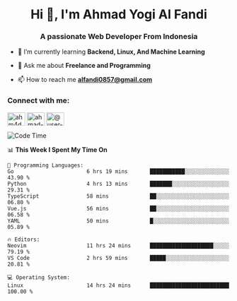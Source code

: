 <h1 align="center">Hi 👋, I'm Ahmad Yogi Al Fandi</h1>
<h3 align="center">A passionate Web Developer From Indonesia</h3>

- 🌱 I’m currently learning **Backend, Linux, And Machine Learning**

- 💬 Ask me about **Freelance and Programming**

- 📫 How to reach me **<alfandi0857@gmail.com>**

<h3 align="left">Connect with me:</h3>
<p align="left">
<a href="https://instagram.com/ahyalfan" target="blank"><img align="center" src="https://raw.githubusercontent.com/rahuldkjain/github-profile-readme-generator/master/src/images/icons/Social/instagram.svg" alt="ahm4d_alf" height="30" width="40" /></a>
  <a href="https://linkedin.com/in/ahmad-yogi-al-fandi" target="blank"><img align="center" src="https://raw.githubusercontent.com/rahuldkjain/github-profile-readme-generator/master/src/images/icons/Social/linked-in-alt.svg" alt="ahmad-yogi-al-fandi" height="30" width="40" /></a>
<a href="https://www.youtube.com/channel/UCLI1Dos-XvgatVk20PHrq2A" target="blank"><img align="center" src="https://raw.githubusercontent.com/rahuldkjain/github-profile-readme-generator/master/src/images/icons/Social/youtube.svg" alt="@user-et3bg8ny5g" height="30" width="40" /></a>
</p>

<!--START_SECTION:waka-->
![Code Time](http://img.shields.io/badge/Code%20Time-161%20hrs%2048%20mins-blue)

📊 **This Week I Spent My Time On** 

```text
💬 Programming Languages: 
Go                       6 hrs 19 mins       ███████████░░░░░░░░░░░░░░   43.90 % 
Python                   4 hrs 13 mins       ███████░░░░░░░░░░░░░░░░░░   29.31 % 
TypeScript               58 mins             ██░░░░░░░░░░░░░░░░░░░░░░░   06.80 % 
Vue.js                   56 mins             ██░░░░░░░░░░░░░░░░░░░░░░░   06.58 % 
YAML                     50 mins             █░░░░░░░░░░░░░░░░░░░░░░░░   05.89 % 

🔥 Editors: 
Neovim                   11 hrs 24 mins      ████████████████████░░░░░   79.19 % 
VS Code                  2 hrs 59 mins       █████░░░░░░░░░░░░░░░░░░░░   20.81 % 

💻 Operating System: 
Linux                    14 hrs 24 mins      █████████████████████████   100.00 % 
```


<!--END_SECTION:waka-->
